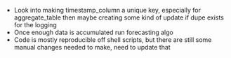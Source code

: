 - Look into making timestamp\_column a unique key, especially for aggregate\_table then maybe creating some kind of update if dupe exists for the logging
- Once enough data is accumulated run forecasting algo
- Code is mostly reproducible off shell scripts, but there are still some manual changes needed to make, need to update that
